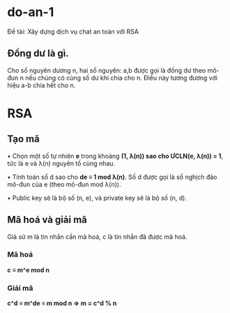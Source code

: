 # do-an-1
Đề tài: Xây dựng dịch vụ chat an toàn với RSA

## Đồng dư là gì.
Cho số nguyên dương n, hai số nguyên: a,b được gọi là đồng dư theo mô-đun n nếu chúng có cùng số dư khi chia cho n. Điều này tương đương với hiệu a-b chia hết cho n.

# RSA 

## Tạo mã
•	Chọn một số tự nhiên **e** trong khoảng **(1, λ(n)) sao cho ƯCLN(e, λ(n)) = 1**, tức là e và λ(n) nguyên tố cùng nhau.

•	Tính toán số d sao cho **de ≡ 1 mod λ(n)**. Số d được gọi là số nghịch đảo mô-đun của e (theo mô-đun mod λ(n)).

•	Public key sẽ là bộ số (n, e), và private key sẽ là bộ số (n, d).

## Mã hoá và giải mã
Giả sử m là tin nhắn cần mã hoá, c là tin nhắn đã được mã hoá.

### Mã hoá
**c ≡ m^e mod n**

### Giải mã
**c^d ≡ m^de ≡ m mod n => m = c^d % n**
